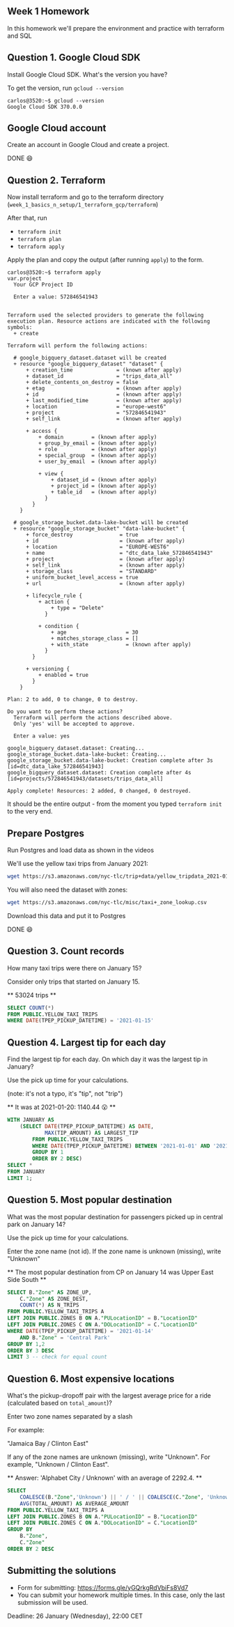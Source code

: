 ## Week 1 Homework

In this homework we'll prepare the environment 
and practice with terraform and SQL

## Question 1. Google Cloud SDK

Install Google Cloud SDK. What's the version you have? 

To get the version, run `gcloud --version`

```console
carlos@3520:~$ gcloud --version
Google Cloud SDK 370.0.0
```

## Google Cloud account 

Create an account in Google Cloud and create a project.

DONE 😄


## Question 2. Terraform 

Now install terraform and go to the terraform directory (`week_1_basics_n_setup/1_terraform_gcp/terraform`)

After that, run

* `terraform init`
* `terraform plan`
* `terraform apply` 

Apply the plan and copy the output (after running `apply`) to the form.

```console
carlos@3520:~$ terraform apply
var.project
  Your GCP Project ID

  Enter a value: 572846541943


Terraform used the selected providers to generate the following execution plan. Resource actions are indicated with the following symbols:
  + create

Terraform will perform the following actions:

  # google_bigquery_dataset.dataset will be created
  + resource "google_bigquery_dataset" "dataset" {
      + creation_time              = (known after apply)
      + dataset_id                 = "trips_data_all"
      + delete_contents_on_destroy = false
      + etag                       = (known after apply)
      + id                         = (known after apply)
      + last_modified_time         = (known after apply)
      + location                   = "europe-west6"
      + project                    = "572846541943"
      + self_link                  = (known after apply)

      + access {
          + domain         = (known after apply)
          + group_by_email = (known after apply)
          + role           = (known after apply)
          + special_group  = (known after apply)
          + user_by_email  = (known after apply)

          + view {
              + dataset_id = (known after apply)
              + project_id = (known after apply)
              + table_id   = (known after apply)
            }
        }
    }

  # google_storage_bucket.data-lake-bucket will be created
  + resource "google_storage_bucket" "data-lake-bucket" {
      + force_destroy               = true
      + id                          = (known after apply)
      + location                    = "EUROPE-WEST6"
      + name                        = "dtc_data_lake_572846541943"
      + project                     = (known after apply)
      + self_link                   = (known after apply)
      + storage_class               = "STANDARD"
      + uniform_bucket_level_access = true
      + url                         = (known after apply)

      + lifecycle_rule {
          + action {
              + type = "Delete"
            }

          + condition {
              + age                   = 30
              + matches_storage_class = []
              + with_state            = (known after apply)
            }
        }

      + versioning {
          + enabled = true
        }
    }

Plan: 2 to add, 0 to change, 0 to destroy.

Do you want to perform these actions?
  Terraform will perform the actions described above.
  Only 'yes' will be accepted to approve.

  Enter a value: yes

google_bigquery_dataset.dataset: Creating...
google_storage_bucket.data-lake-bucket: Creating...
google_storage_bucket.data-lake-bucket: Creation complete after 3s [id=dtc_data_lake_572846541943]
google_bigquery_dataset.dataset: Creation complete after 4s [id=projects/572846541943/datasets/trips_data_all]

Apply complete! Resources: 2 added, 0 changed, 0 destroyed.
```


It should be the entire output - from the moment you typed `terraform init` to the very end.

## Prepare Postgres 

Run Postgres and load data as shown in the videos

We'll use the yellow taxi trips from January 2021:

```bash
wget https://s3.amazonaws.com/nyc-tlc/trip+data/yellow_tripdata_2021-01.csv
```

You will also need the dataset with zones:

```bash 
wget https://s3.amazonaws.com/nyc-tlc/misc/taxi+_zone_lookup.csv
```

Download this data and put it to Postgres

DONE 😄

## Question 3. Count records 

How many taxi trips were there on January 15?

Consider only trips that started on January 15.

** 53024 trips **

```sql 
SELECT COUNT(*)
FROM PUBLIC.YELLOW_TAXI_TRIPS
WHERE DATE(TPEP_PICKUP_DATETIME) = '2021-01-15'
```

## Question 4. Largest tip for each day

Find the largest tip for each day. 
On which day it was the largest tip in January?

Use the pick up time for your calculations.

(note: it's not a typo, it's "tip", not "trip")

** It was at 2021-01-20: 1140.44 😮 **

```sql 
WITH JANUARY AS
	(SELECT DATE(TPEP_PICKUP_DATETIME) AS DATE,
			MAX(TIP_AMOUNT) AS LARGEST_TIP
		FROM PUBLIC.YELLOW_TAXI_TRIPS
		WHERE DATE(TPEP_PICKUP_DATETIME) BETWEEN '2021-01-01' AND '2021-01-31'
		GROUP BY 1
		ORDER BY 2 DESC)
SELECT *
FROM JANUARY
LIMIT 1;
```

## Question 5. Most popular destination

What was the most popular destination for passengers picked up 
in central park on January 14?

Use the pick up time for your calculations.

Enter the zone name (not id). If the zone name is unknown (missing), write "Unknown" 

** The most popular destination from CP on January 14 was Upper East Side South **

```sql 
SELECT B."Zone" AS ZONE_UP,
	C."Zone" AS ZONE_DEST,
	COUNT(*) AS N_TRIPS
FROM PUBLIC.YELLOW_TAXI_TRIPS A
LEFT JOIN PUBLIC.ZONES B ON A."PULocationID" = B."LocationID"
LEFT JOIN PUBLIC.ZONES C ON A."DOLocationID" = C."LocationID"
WHERE DATE(TPEP_PICKUP_DATETIME) = '2021-01-14'
	AND B."Zone" = 'Central Park'
GROUP BY 1,2
ORDER BY 3 DESC
LIMIT 3 -- check for equal count
```

## Question 6. Most expensive locations

What's the pickup-dropoff pair with the largest 
average price for a ride (calculated based on `total_amount`)?

Enter two zone names separated by a slash

For example:

"Jamaica Bay / Clinton East"

If any of the zone names are unknown (missing), write "Unknown". For example, "Unknown / Clinton East". 

** Answer: 'Alphabet City / Unknown' with an average of 2292.4. **

```sql 
SELECT
	COALESCE(B."Zone",'Unknown') || ' / ' || COALESCE(C."Zone", 'Unknown') AS pickup_dropoff_pair,
	AVG(TOTAL_AMOUNT) AS AVERAGE_AMOUNT
FROM PUBLIC.YELLOW_TAXI_TRIPS A
LEFT JOIN PUBLIC.ZONES B ON A."PULocationID" = B."LocationID"
LEFT JOIN PUBLIC.ZONES C ON A."DOLocationID" = C."LocationID"
GROUP BY
	B."Zone",
	C."Zone"
ORDER BY 2 DESC
```

## Submitting the solutions

* Form for submitting: https://forms.gle/yGQrkgRdVbiFs8Vd7
* You can submit your homework multiple times. In this case, only the last submission will be used. 

Deadline: 26 January (Wednesday), 22:00 CET

